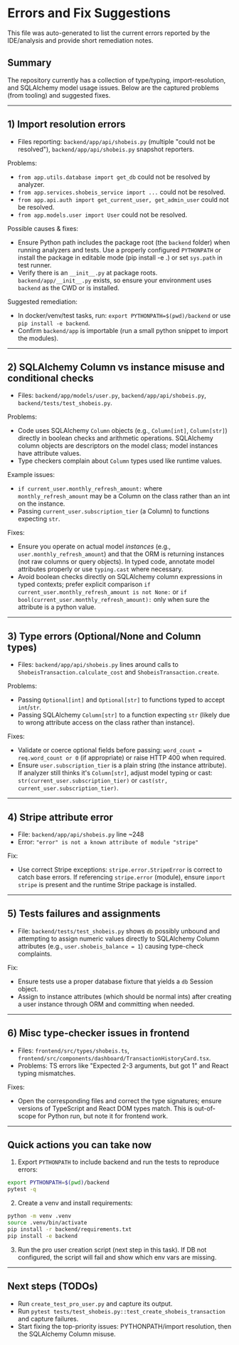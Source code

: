 # Errors and Fix Suggestions

This file was auto-generated to list the current errors reported by the IDE/analysis and provide short remediation notes.

## Summary
The repository currently has a collection of type/typing, import-resolution, and SQLAlchemy model usage issues. Below are the captured problems (from tooling) and suggested fixes.

---

## 1) Import resolution errors
- Files reporting: `backend/app/api/shobeis.py` (multiple "could not be resolved"), `backend/app/api/shobeis.py` snapshot reporters.

Problems:
- `from app.utils.database import get_db` could not be resolved by analyzer.
- `from app.services.shobeis_service import ...` could not be resolved.
- `from app.api.auth import get_current_user, get_admin_user` could not be resolved.
- `from app.models.user import User` could not be resolved.

Possible causes & fixes:
- Ensure Python path includes the package root (the `backend` folder) when running analyzers and tests. Use a properly configured `PYTHONPATH` or install the package in editable mode (pip install -e .) or set `sys.path` in test runner.
- Verify there is an `__init__.py` at package roots. `backend/app/__init__.py` exists, so ensure your environment uses `backend` as the CWD or is installed.

Suggested remediation:
- In docker/venv/test tasks, run: `export PYTHONPATH=$(pwd)/backend` or use `pip install -e backend`.
- Confirm `backend/app` is importable (run a small python snippet to import the modules).

---

## 2) SQLAlchemy Column vs instance misuse and conditional checks
- Files: `backend/app/models/user.py`, `backend/app/api/shobeis.py`, `backend/tests/test_shobeis.py`.

Problems:
- Code uses SQLAlchemy `Column` objects (e.g., `Column[int]`, `Column[str]`) directly in boolean checks and arithmetic operations. SQLAlchemy column objects are descriptors on the model class; model instances have attribute values.
- Type checkers complain about `Column` types used like runtime values.

Example issues:
- `if current_user.monthly_refresh_amount:` where `monthly_refresh_amount` may be a Column on the class rather than an int on the instance.
- Passing `current_user.subscription_tier` (a Column) to functions expecting `str`.

Fixes:
- Ensure you operate on actual model *instances* (e.g., `user.monthly_refresh_amount`) and that the ORM is returning instances (not raw columns or query objects). In typed code, annotate model attributes properly or use `typing.cast` where necessary.
- Avoid boolean checks directly on SQLAlchemy column expressions in typed contexts; prefer explicit comparison `if current_user.monthly_refresh_amount is not None:` or `if bool(current_user.monthly_refresh_amount):` only when sure the attribute is a python value.

---

## 3) Type errors (Optional/None and Column types)
- Files: `backend/app/api/shobeis.py` lines around calls to `ShobeisTransaction.calculate_cost` and `ShobeisTransaction.create`.

Problems:
- Passing `Optional[int]` and `Optional[str]` to functions typed to accept `int`/`str`.
- Passing SQLAlchemy `Column[str]` to a function expecting `str` (likely due to wrong attribute access on the class rather than instance).

Fixes:
- Validate or coerce optional fields before passing: `word_count = req.word_count or 0` (if appropriate) or raise HTTP 400 when required.
- Ensure `user.subscription_tier` is a plain string (the instance attribute). If analyzer still thinks it's `Column[str]`, adjust model typing or cast: `str(current_user.subscription_tier)` or `cast(str, current_user.subscription_tier)`.

---

## 4) Stripe attribute error
- File: `backend/app/api/shobeis.py` line ~248
- Error: `"error" is not a known attribute of module "stripe"`

Fix:
- Use correct Stripe exceptions: `stripe.error.StripeError` is correct to catch base errors. If referencing `stripe.error` (module), ensure `import stripe` is present and the runtime Stripe package is installed.

---

## 5) Tests failures and assignments
- File: `backend/tests/test_shobeis.py` shows `db` possibly unbound and attempting to assign numeric values directly to SQLAlchemy Column attributes (e.g., `user.shobeis_balance = 1`) causing type-check complaints.

Fix:
- Ensure tests use a proper database fixture that yields a `db` Session object.
- Assign to instance attributes (which should be normal ints) after creating a user instance through ORM and committing when needed.

---

## 6) Misc type-checker issues in frontend
- Files: `frontend/src/types/shobeis.ts`, `frontend/src/components/dashboard/TransactionHistoryCard.tsx`.
- Problems: TS errors like "Expected 2-3 arguments, but got 1" and React typing mismatches.

Fixes:
- Open the corresponding files and correct the type signatures; ensure versions of TypeScript and React DOM types match. This is out-of-scope for Python run, but note it for frontend work.

---

## Quick actions you can take now
1. Export `PYTHONPATH` to include backend and run the tests to reproduce errors:

```bash
export PYTHONPATH=$(pwd)/backend
pytest -q
```

2. Create a venv and install requirements:

```bash
python -m venv .venv
source .venv/bin/activate
pip install -r backend/requirements.txt
pip install -e backend
```

3. Run the pro user creation script (next step in this task). If DB not configured, the script will fail and show which env vars are missing.

---

## Next steps (TODOs)
- Run `create_test_pro_user.py` and capture its output.
- Run `pytest tests/test_shobeis.py::test_create_shobeis_transaction` and capture failures.
- Start fixing the top-priority issues: PYTHONPATH/import resolution, then the SQLAlchemy Column misuse.

